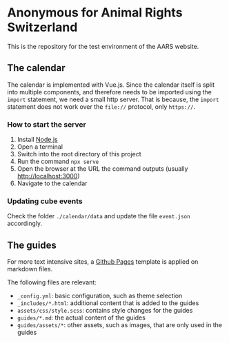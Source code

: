 # Anonymous for Animal Rights Switzerland
This is the repository for the test environment of the AARS website.

## The calendar
The calendar is implemented with Vue.js. Since the calendar itself is split into multiple components, and therefore needs to be imported using the `import` statement, we need a small http server. That is because, the `import` statement does not work over the `file://` protocol, only `https://`.

### How to start the server
1. Install [Node.js](https://nodejs.org/en)
2. Open a terminal
3. Switch into the root directory of this project
4. Run the command `npx serve`
5. Open the browser at the URL the command outputs (usually [http://localhost:3000](http://localhost:3000))
6. Navigate to the calendar

### Updating cube events
Check the folder `./calendar/data` and update the file `event.json` accordingly.

## The guides
For more text intensive sites, a [Github Pages](https://pages.github.com/) template is applied on markdown files.

The following files are relevant:
- `_config.yml`: basic configuration, such as theme selection
- `_includes/*.html`: additional content that is added to the guides
- `assets/css/style.scss`: contains style changes for the guides
- `guides/*.md`: the actual content of the guides
- `guides/assets/*`: other assets, such as images, that are only used in the guides
